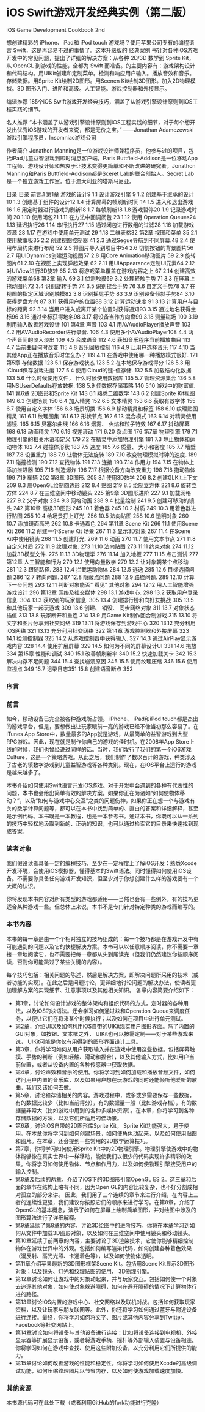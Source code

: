 # iOS Swift游戏开发经典实例（第二版）
iOS Game Development Cookbook 2nd

想创建精彩的 iPhone、iPad和 iPod touch 游戏吗？使用苹果公司专有的编程语言 Swift，这是再容易不过的事情了。这本升级版的 经典案例 书针对各种iOS游戏开发中的常见问题，提出了详细的解决方案：从各种 2D/3D 数学到 Sprite Kit，从 OpenGL 到游戏的性能，全都为 Swift 而准备。的主要内容有：游戏架构设计和代码结构。用UIKit创建和定制菜单。检测和响应用户输入。播放音效和音乐。存储数据。用Sprite Kit绘制2D图形。用Scenen Kit绘制3D图形。加入2D物理模拟。3D 图形入门、进阶和高级。人工智能。游戏控制器和外接显示。

编辑推荐
185个iOS Swift游戏开发经典技巧，涵盖了从游戏引擎设计原则到iOS工程实践的细节。

名人推荐
“本书涵盖了从游戏引擎设计原则到iOS工程实践的细节，对于每个想开发出优秀iOS游戏的开发者来说，都是无价之宝。”
——Jonathan Adamczewski
游戏引擎程序员，Insomniac游戏公司

作者简介
Jonathon Manning是一位游戏设计师兼程序员，他参与过的项目，包括iPad儿童益智游戏到即时消息客户端。Paris Buttfield-Addison是一位移动App工程师、游戏设计师和热衷于让技术变得更简单和不断改进的研究者。Jonathon Manning和Paris Buttfield-Addison都是Sceret Lab的联合创始人。Secret Lab是一个独立游戏工作室，位于澳大利亚的塔斯马尼亚。

目录
目录
前言.1
第1章 游戏的设计9
1.1 设计游戏引擎 9
1.2 创建基于继承的设计10
1.3 创建基于组件的设计12
1.4 计算屏幕的帧刷新时间 14
1.5 进入和退出游戏 16
1.6 用定时器进行游戏的刷新18
1.7 每帧刷新18
1.8 游戏暂停20
1.9 记录游戏时间 20
1.10 使用闭包21
1.11 在方法中回调闭包 23
1.12 使用 Operation Queues24
1.13 延迟执行26
1.14 串行执行27
1.15 通过闭包进行数组的过滤28
1.16 加载游戏资源 28
1.17 在游戏中使用单元测试 29
1.18 二维表格32
第2章 视图和菜单 35
2.1 使用故事板35
2.2 创建视图控制器 41
2.3 通过Segue导航到不同屏幕.48
2.4 使用布局约束进行布局 52
2.5 将图片导入到项目中54
2.6 切割按钮的背景图片56
2.7 用UIDynamics创建运动视图57
2.8 用Core Animation移动图片 59
2.9 旋转图片61
2.10 在视图上实现弹起效果 62
2.11 用UIAppearance定制UI元素64
2.12 对UIView进行3D旋转 65
2.13 将游戏菜单覆盖在游戏内容之上 67
2.14 创建高效的游戏菜单68
第3章 输入 69
3.1 侦测触摸69
3.2 处理轻触手势 71
3.3 在屏幕上拖动图片72
3.4 识别旋转手势 74
3.5 识别捏合手势 76
3.6 自定义手势78
3.7 在视图的指定区域识别触摸82
3.8 识别摇晃手势 83
3.9 识别设备倾斜手势84
3.10 获得罗盘方向 87
3.11 获得用户的位置88
3.12 计算运动速度 91
3.13 计算用户与目标的距离 92
3.14 当用户进入或离开某个位置时获得通知93
3.15 通过地名获得坐标96
3.16 通过坐标获得地名98
3.17 将设备当作方向盘99
3.18 测量磁场 100
3.19 利用输入改善游戏设计 101
第4章 声音 103
4.1 用AVAudioPlayer播放声音 103
4.2 用AVAudioRecorder进行录音. 106
4.3 使用多个AVAudioPlayer108
4.4 两个声音间的淡入淡出 109
4.5 合成语音 112
4.6 获知音乐程序当前播放曲目 113
4.7 当前曲目何时改变 115
4.8 音乐回放控制 116
4.9 让用户选择音乐 117
4.10 当其他App正在播放音乐时怎么办？ 119
4.11 在游戏中使用哪一种播放模式很好. 121
第5章 存储数据 123
5.1 保存游戏状态 123
5.2 在本地保存游戏得分 126
5.3 用iCloud保存游戏进度 127
5.4 使用iCloud的键-值存储. 132
5.5 加载结构化数据 133
5.6 什么时候使用文件， 什么时候使用数据库 135
5.7 管理资源集合 136
5.8 用NSUserDefaults存放数据. 138
5.9 佳数据存储策略 140
5.10 游戏中的财富值. 141
第6章 2D图形和Sprite Kit 143
6.1 熟悉二维数学 143
6.2 创建Sprite Kit视图 149
6.3 创建场景 150
6.4 加入精灵 152
6.5 文本精灵 153
6.6 获取有效字体 155
6.7 使用自定义字体 156
6.8 场景切换 156
6.9 移动精灵和标签 158
6.10 纹理贴图精灵 161
6.11 纹理图集 161
6.12 形状节点 162
6.13 混合模式 163
6.14 对精灵使用滤镜. 165
6.15 贝塞尔曲线 166
6.16 烟雾、 火焰和粒子特效 167
6.17 抖动屏幕 168
6.18 动画精灵 170
6.19 视差滚动 171
6.20 杂点图 176
第7章 物理引擎 179
7.1 物理引擎的相关术语和定义 179
7.2 在精灵中添加物理引擎 181
7.3 静止物体和运动物体 182
7.4 碰撞体形状 183
7.5 速度 185
7.6 质量、 大小和密度 185
7.7 墙壁 187
7.8 设置重力 188
7.9 让物体无法旋转 189
7.10 改变物理模拟时钟的速度. 189
7.11 碰撞检测 190
7.12 查找物体 191
7.13 连接 193
7.14 作用力 194
7.15 在物体上添加推进器 195
7.16 制造爆炸 196
7.17 根据设备方向改变重力 198
7.18 拖动物体 199
7.19 车辆 202
第8章 3D图形. 205
8.1 使用3D数学 206
8.2 创建GLKit上下文 209
8.3 用OpenGL绘制四边形 212
8.4 贴图 219
8.5 绘制立方体 221
8.6 旋转立方体 224
8.7 在三维空间中移动镜头 225
第9章 3D图形进阶 227
9.1 加载网格 227
9.2 父子对象 234
9.3 网格动画 238
9.4 批量绘制 241
9.5 创建可移动的镜头 242
第10章 高级3D图形 245
10.1 着色器 245
10.2 材质 249
10.3 用着色器进行贴图 255
10.4 给场景打上灯光. 256
10.5 法向贴图 258
10.6 透明对象 260
10.7 添加镜面高光 262
10.8 卡通着色 264
第11章 Scene Kit 266
11.1 使用Scene Kit 266
11.2 创建一个Scene Kit 场景 267
11.3 显示3D对象 267
11.4 在Scene Kit中使用镜头 268
11.5 创建灯光. 269
11.6 动画 270
11.7 使用文本节点 271
11.8 自定义材质 272
11.9 纹理对象. 273
11.10 法向贴图 273
11.11 约束对象 274
11.12 加载3D模型文件. 275
11.13 3D物理学 276
11.14 加入地板 277
11.15 点击测试 277
第12章 人工智能和行为 279
12.1 使用向量数学 279
12.2 让对象朝某个点移动 281
12.3 跟随路径. 283
12.4 拦截运动物体 284
12.5 逃逸 285
12.6 目标选择问题 286
12.7 转向问题. 287
12.8 隐蔽点问题 288
12.9 路径问题. 289
12.10 计算下一步问题 293
12.11 判断对象能否“ 看见” 其他对象 294
12.12 用人工智能增强游戏设计 296
第13章 网络及社交媒体 298
13.1 游戏中心. 298
13.2 获取用户登录信息. 304
13.3 获取别的玩家信息. 305
13.4 创建排行榜和向好友挑战 305
13.5 和其他玩家一起玩游戏 309
13.6 创建、 销毁、 同步网络对象 311
13.7 对象状态插值 313
13.8 玩家断开和重连 314
13.9 用Game Kit制作回合制游戏.315
13.10 将文字和图片分享到社交网络 319
13.11 将游戏保存到游戏中心 320
13.12 充分利用iOS网络 321
13.13 充分利用社交网络 322
第14章 游戏控制器和外接屏幕 323
14.1 检测控制器 325
14.2 从游戏控制器中获得输入. 327
14.3 通过AirPlay显示游戏内容 328
14.4 使用扩展屏幕 329
14.5 如何为不同的屏幕设计UI 331
14.6 拖放 334
第15章 性能和调试 340
15.1 改善帧刷新率 340
15.2 快速加载关卡 342
15.3 解决内存不足问题 344
15.4 查找崩溃原因 345
15.5 使用纹理压缩 346
15.6 使用监视点 349
15.7 记录日志351
15.8 创建语音断点 352

### 序言
### 前言  

如今，移动设备已完全被各种游戏所占领。 iPhone、 iPad和iPod touch都是杰出的游戏平台，但是，要想做出让玩家眼前一亮的游戏已经不像当初那么容易了。在iTunes App Store中，数量最多的App就是游戏，从最简单的益智游戏到大型RPG游戏。因此，现在就是制作你自己的游戏的佳时机。在2008年App Store上线的时候，我们也曾经说过同样的话。当时，我们发行了我们的第一个iOS游戏Culture，这是一个策略游戏。从此之后，我们制作了数以百计的游戏，种类涉及了古老的填数字游戏到儿童益智游戏等各种类别。现在，在iOS平台上运行的游戏是越来越多了。  

本书介绍如何使用Swift语言开发iOS游戏。对于开发中会遇到的各种有代表性的问题，本书也会给出简单有效的解决方案。如果你正在为诸如“如何使物体移动？”，以及“如何与游戏中心交互”之类的问题伤神，如果你正在想一个与游戏有关的数学计算问题等，都可以在本书中找到简单的、直白的答案和详细解释，甚至是示例代码。本书既是一本教程，也是一本参考书。通过本书，你既可以从一系列的技巧中轻松地汲取到新的、正确的知识，也可以通过检索它的目录来快速找到现成答案。  

### 读者对象  

我们假设读者具备一定的编程技巧，至少在一定程度上了解iOS开发：熟悉Xcode开发环境，会使用iOS模拟器，懂得基本的Swift语法。同时懂得如何使用iOS设备。不需要你具备任何游戏开发知识，但至少对于你想创建什么样的游戏要有一个大概的认识。  

你将发现本书内容对所有类型的游戏都适用——当然也会有一些例外，有的技巧更适合某种游戏一些。但总体上来说，本书不是专门针对特定种类的游戏而编写的。

### 本书内容
本书的每一章是由一个个相对独立的技巧组成的：每一个技巧都是在游戏开发中有可能遇到的问题以及它的快捷解决方案。本书可以以任意顺序阅读，你不需要一章接一章地阅读它，也不需要把每一章都从头到尾读完（但我们仍然建议你按顺序阅读，否则你可能跳过了某些关键的内容）。

每个技巧包括：相关问题的陈述，然后是解决方案，即解决问题所采用的技术（或者功能的实现）。在此之后是问题讨论，更详细地讨论问题的解决办法，使读者更加理解方案的实现细节、注意事项以及其他相关知识。
各章内容简要介绍如下：

- 第1章，讨论如何设计游戏的整体架构和组织代码的方式，定时器的各种用法，以及iOS的块语法。还会学习如何通过块和Operation Queue来调度任务，以便让它们在将来某个时候执行；以及如何在项目中进行单元测试。
- 第2章，介绍UI以及如何利用iOS自带的UIKit现实用户图形界面。除了内置的GUI对象，如按钮、文本框之外， UIKit也可以按需定制——对于某些游戏来说， UIKit可能是你仅有用得到的图形界面设计工具。
- 第3章，你将学习如何从用户获取输入并在游戏中使用这些数据。包括屏幕触摸、手势的判断（例如轻触、滑动和捏合），以及其他输入方式，比如用户当前位置，或者从设备内置的各种传感器中获取数据。
- 第4章，讨论声效和音乐的使用。你将学习到如何加载和播放音频文件，如何访问用户内置的音乐库，以及如果用户想在玩游戏的同时还能倾听他爱听的歌曲，我们又该如何去做。
- 第5章，讨论和存储相关的内容。游戏过程中，或多或少需要保存一些数据，有的数据比较少（比如当前得分），有的数据量一般（比如游戏存档），有的数据量非常大（比如游戏中用到的各种多媒体资源）。在本章，你将学习到各种存储数据的方法，以及它们所适用的佳场景。
- 第6章，讨论iOS自带的2D图形库Sprite Kit。 Sprite Kit功能强大，易于使用。在本章你将学习到如何创建场景，如何使角色动起来，以及如何使用贴图和图片。在本章，还会提到一些常用的2D数学运算技巧。
- 第7章，你将学习如何使用Sprite Kit中的2D物理引擎。物理引擎使游戏中的物体能够像在真实世界中一样移动，能使我们以很少的代码实现许多精彩的效果。你将学习如何使用物体、节点和作用力，以及如何使物理引擎接受用户的输入控制。
- 第8章及后续的两章，介绍了iOS下的3D图形引擎OpenGL ES 2。这三章和后面的章节在结构上略有不同，因为Open GL的内容比较复杂，也不好分割成相对孤立的部分来讲。
因此，我们用了三个连续的章节来进行介绍，在内容上三者的连续性更强，我们建议你按照它们的顺序来进行学习。在第8章，介绍了OpenGL的基本概念，演示了如何在屏幕上绘制简单图形，并对绘图中涉及的图形算法进行了详细解释。
- 第9章延续了第8章的内容，讨论3D绘图中的进阶技巧。你将在本章学习到如何从文件中加载3D图形对象，以及如何在三维空间中使用镜头和移动镜头。
- 第10章延续了前两章的内容，主要讨论了3D渲染技术，它使你能够精细控制物体在游戏世界中的外观。包括如何编写渲染代码，如何创建各种着色效果（漫反射、高光光照、卡通着色等），以及如何使物体透明。
- 第11章介绍苹果最新的3D图形框架Scene Kit。包括用Scene Kit显示3D图形对象；以及镜头、灯光和纹理贴图的使用、 3D物理引擎。
- 第12章讨论如何让游戏中的对象动起来，并与玩家交互。包括如何使一个对象去追逐其他对象，如何使对象躲避障碍，如何在避开障碍的情况下计算物体行进的路径。
- 第13章讨论iOS内置的游戏中心、社交网络以及联机对战。包括如何获取玩家资料，以及让玩家与朋友联网等。此外，你还将学习如何通过蓝牙与附近设备进行连接。最终，你将学习如何将文字、图片或其他内容分享到Twitter、 Facebook等社交网站上。
- 第14章讨论如何将设备与其他设备进行连接：比如将设备连接到电视机、外接显示器等扩展显示设备，或者将游戏手柄、摇杆等外部输入装置与设备相连。你将学习如何在游戏中查找、使用这些附加设备，以充分利用它们所提供的能力。
- 第15章讨论如何改善游戏的性能和稳定性。你将学习如何使用Xcode的高级调试功能，如何压缩纹理图片以节省内存，以及如何使游戏加载速度加快。

### 其他资源
本书源代码可在此处下载（或者利用GitHub的fork功能进行克隆）